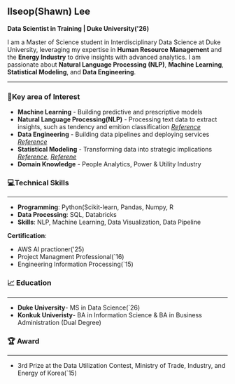 ## Ilseop(Shawn) Lee 
**Data Scientist in Training | Duke University('26)**

  I am a Master of Science student in Interdisciplinary Data Science at Duke University, leveraging my expertise in **Human Resource Management** and the **Energy Industry** to drive insights with advanced analytics. I am passionate about **Natural Language Processing (NLP)**, **Machine Learning**, **Statistical Modeling**, and **Data Engineering**.

--------------

### 📎Key area of Interest 
- **Machine Learning** - Building predictive and prescriptive models
- **Natural Language Processing(NLP)** - Processing text data to extract insights, such as tendency and emition classification *[Reference](https://github.com/ISL-0111/IDS703_NLP_Project_Political_Tendency_Analysis/blob/main/README.md)*
- **Data Engineering** - Building data pipelines and deploying services *[Reference](https://github.com/ISL-0111/IDS706_DataEngineering_Final_Project)*
- **Statistical Modeling** - Transforming data into strategic implications *[Reference](https://github.com/cathylyirang/IDS702_Project_Group_5)*, *[Referene](https://github.com/ISL-0111/IDS720_Opiod_Regulation_Policy_Analysis)*
- **Domain Knowledge** - People Analytics, Power & Utility Industry


### 💻Technical Skills
***
- **Programming**: Python(Scikit-learn, Pandas, Numpy, R
- **Data Processing**: SQL, Databricks
- **Skills**: NLP, Machine Learning, Data Visualization, Data Pipeline


**Certification**:
- AWS AI practioner('25)
- Project Managment Professional(`16)
- Engineering Information Processing(`15)

### 📈 Education 
***
- **Duke University**- MS in Data Science(`26)
- **Konkuk Univeristy**- BA in Information Science & BA in Business Administration (Dual Degree)

### 🏆 Award
***
- 3rd Prize at the Data Utilization Contest, Ministry of Trade, Industry, and Energy of Korea(`15)

<!--
**ISL-0111/ISL-0111** is a ✨ _special_ ✨ repository because its `README.md` (this file) appears on your GitHub profile.

Here are some ideas to get you started:

- 🔭 I’m currently working on ...
- 🌱 I’m currently learning ...
- 👯 I’m looking to collaborate on ...
- 🤔 I’m looking for help with ...
- 💬 Ask me about ...
- 📫 How to reach me: ...
- 😄 Pronouns: ...
- ⚡ Fun fact: ...
-->
